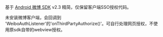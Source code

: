 基于 [Android 微博 SDK](https://github.com/mobileresearch/weibo_android_sdk) v2.3 精简，仅保留客户端SSO授权代码。

未安装微博客户端，会回调到 'WeiboAuthListener'的'onThirdPartyAuthorize()'。可自行处理网页授权，不使用原sdk自带的webview授权。